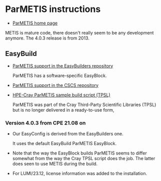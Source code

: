 # ParMETIS instructions

  * [ParMETIS home page](http://glaros.dtc.umn.edu/gkhome/metis/parmetis/overview)

METIS is mature code, there doesn't really seem to be any development anymore.
The 4.0.3 release is from 2013.


## EasyBuild

  * [ParMETIS support in the EasyBuilders repository](https://github.com/easybuilders/easybuild-easyconfigs/tree/develop/easybuild/easyconfigs/p/ParMETIS)

    ParMETIS has a software-specific EasyBlock.

  * [ParMETIS support in the CSCS repository](https://github.com/eth-cscs/production/tree/master/easybuild/easyconfigs/p/ParMETIS)

  * [HPE-Cray ParMETIS sample build script (TPSL)](https://github.com/Cray/pe-scripts/blob/master/sh/tpsl/parmetis.sh)

    ParMETIS was part of the Cray Third-Party Scientific Libraries (TPSL) but is no longer
    delivered in a ready-to-use form,


### Version 4.0.3 from CPE 21.08 on

  * Our EasyConfig is derived from the EasyBuilders one.

    It uses the default EasyBuild ParMETIS EasyBlock.

  * Note that the way the EasyBlock builds ParMETIS seems to differ somewhat
    from the way the Cray TPSL script does the job. The latter does seen to use
    METIS during the build.

  * For LUMI/23.12, license information was added to the installation.
